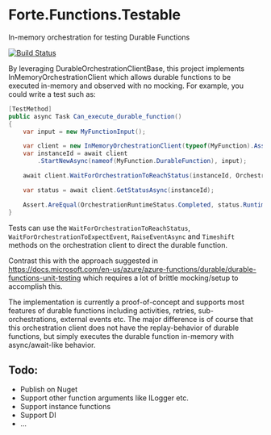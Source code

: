 # Forte.Functions.Testable
In-memory orchestration for testing Durable Functions

[![Build Status](https://fortedigital.visualstudio.com/Forte.OpenSource/_apis/build/status/Forte.Functions.Testable?branchName=master)](https://fortedigital.visualstudio.com/Forte.OpenSource/_build/latest?definitionId=102&branchName=master)

By leveraging DurableOrchestrationClientBase, this project implements InMemoryOrchestrationClient which allows durable functions to be executed in-memory and observed with no mocking. For example, you could write a test such as:

```c#
[TestMethod]
public async Task Can_execute_durable_function()
{
    var input = new MyFunctionInput();

    var client = new InMemoryOrchestrationClient(typeof(MyFunction).Assembly);
    var instanceId = await client
        .StartNewAsync(nameof(MyFunction.DurableFunction), input);

    await client.WaitForOrchestrationToReachStatus(instanceId, OrchestrationRuntimeStatus.Completed);

    var status = await client.GetStatusAsync(instanceId);

    Assert.AreEqual(OrchestrationRuntimeStatus.Completed, status.RuntimeStatus);
}
```

Tests can use the `WaitForOrchestrationToReachStatus`, `WaitForOrchestrationToExpectEvent`, `RaiseEventAsync` and `Timeshift` methods on the orchestration client to direct the durable function.

Contrast this with the approach suggested in https://docs.microsoft.com/en-us/azure/azure-functions/durable/durable-functions-unit-testing which requires a lot of brittle mocking/setup to accomplish this.


The implementation is currently a proof-of-concept and supports most features of durable functions including activities, retries, sub-orchestrations, external events etc. The major difference is of course that this orchestration client does not have the replay-behavior of durable functions, but simply executes the durable function in-memory with async/await-like behavior. 

## Todo:

- Publish on Nuget
- Support other function arguments like ILogger etc.
- Support instance functions
- Support DI
- ...
